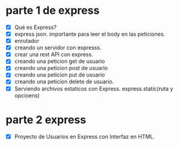 # parte 1 de express

- [x] Qué es Express?
- [x] express json. importante para leer el body en las peticiones.
- [x] enrutador
- [x] creando un servidor con expresss.
- [x] crear una rest API con express.
- [x] creando una peticion get de usuario
- [x] creando una peticion post de usuario
- [x] creando una peticion put de usuario
- [x] creando una peticion delete de usuario.
- [x] Serviendo archivos estaticos con Express. express.static(ruta y opcioens)

# parte 2 express

- [x] Proyecto de Usuarios en Express con Interfaz en HTML.
